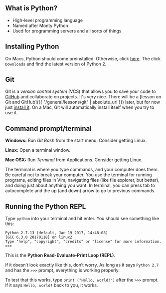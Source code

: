 ## What is Python?
 * High-level programming language
 * Named after Monty Python
 * Used for programming servers and all sorts of things

## Installing Python
On Macs, Python should come preinstalled. Otherwise, click [here](https://www.python.org/). The click `Downloads` and find the latest version of Python 2.

## Git
Git is a *version control system* (VCS) that allows you to save your code to [GitHub](https://github.com/) and collaborate on projects. It's very nice. There will be a [lesson on Git and GitHub]({{ "/general/lessons/git" | absolute_url }}) later, but for now just [install it](https://git-scm.com/downloads). On a Mac, Git will automatically install itself when you try to use it.

## Command prompt/terminal
**Windows:** Run *Git Bash* from the start menu. Consider getting Linux.

**Linux:** Open a terminal window.

**Mac OSX:** Run *Terminal* from Applications. Consider getting Linux.

The terminal is where you type commands, and your computer does them. Be careful not to break your computer. You use the terminal for running programs, editing files in Vim, navigating files (like file explorer, but better), and doing just about anything you want. In terminal, you can press tab to autocomplete and the up (and down) arrow to go to previous commands.

## Running the Python REPL
Type `python` into your terminal and hit enter. You should see something like this:

    Python 2.7.13 (default, Jan 19 2017, 14:48:08)
    [GCC 6.3.0 20170118] on linux2
    Type "help", "copyright", "credits" or "license" for more information.
    >>>

This is the **Python Read-Evaluate-Print Loop (REPL)**.

If it doesn’t look exactly like this, don’t worry. As long as it says `Python 2.7` and has the `>>>` prompt, everything is working properly.

To test that this works, type `print ("Hello, world!")` after the `>>>` prompt. If it says `Hello, world!` back to you, it works.
